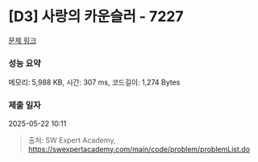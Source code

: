 # [D3] 사랑의 카운슬러 - 7227 

[문제 링크](https://swexpertacademy.com/main/code/problem/problemDetail.do?contestProbId=AWlQUD2qtysDFAVS) 

### 성능 요약

메모리: 5,988 KB, 시간: 307 ms, 코드길이: 1,274 Bytes

### 제출 일자

2025-05-22 10:11



> 출처: SW Expert Academy, https://swexpertacademy.com/main/code/problem/problemList.do